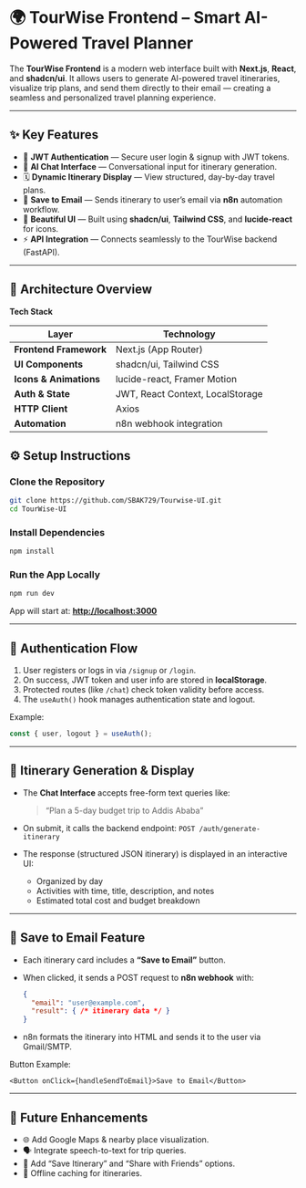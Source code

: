 # 🌍 TourWise Frontend – Smart AI-Powered Travel Planner

The **TourWise Frontend** is a modern web interface built with **Next.js**, **React**, and **shadcn/ui**.
It allows users to generate AI-powered travel itineraries, visualize trip plans, and send them directly to their email — creating a seamless and personalized travel planning experience.

---

## ✨ Key Features

* 🔐 **JWT Authentication** — Secure user login & signup with JWT tokens.
* 💬 **AI Chat Interface** — Conversational input for itinerary generation.
* 🗓️ **Dynamic Itinerary Display** — View structured, day-by-day travel plans.
* 📧 **Save to Email** — Sends itinerary to user’s email via **n8n** automation workflow.
* 🎨 **Beautiful UI** — Built using **shadcn/ui**, **Tailwind CSS**, and **lucide-react** for icons.
* ⚡ **API Integration** — Connects seamlessly to the TourWise backend (FastAPI).

---

## 🧭 Architecture Overview

**Tech Stack**

| Layer                  | Technology                       |
| ---------------------- | -------------------------------- |
| **Frontend Framework** | Next.js (App Router)             |
| **UI Components**      | shadcn/ui, Tailwind CSS          |
| **Icons & Animations** | lucide-react, Framer Motion      |
| **Auth & State**       | JWT, React Context, LocalStorage |
| **HTTP Client**        | Axios                            |
| **Automation**         | n8n webhook integration          |


## ⚙️ Setup Instructions

### Clone the Repository

```bash
git clone https://github.com/SBAK729/Tourwise-UI.git
cd TourWise-UI
```

###  Install Dependencies

```bash
npm install
```

###  Run the App Locally

```bash
npm run dev
```

App will start at: **[http://localhost:3000](http://localhost:3000)**

---

## 🔑 Authentication Flow

1. User registers or logs in via `/signup` or `/login`.
2. On success, JWT token and user info are stored in **localStorage**.
3. Protected routes (like `/chat`) check token validity before access.
4. The `useAuth()` hook manages authentication state and logout.

Example:

```typescript
const { user, logout } = useAuth();
```

---

## 💬 Itinerary Generation & Display

* The **Chat Interface** accepts free-form text queries like:

  > “Plan a 5-day budget trip to Addis Ababa”

* On submit, it calls the backend endpoint:
  `POST /auth/generate-itinerary`

* The response (structured JSON itinerary) is displayed in an interactive UI:

  * Organized by day
  * Activities with time, title, description, and notes
  * Estimated total cost and budget breakdown

---

## 📧 Save to Email Feature

* Each itinerary card includes a **“Save to Email”** button.
* When clicked, it sends a POST request to **n8n webhook** with:

  ```json
  {
    "email": "user@example.com",
    "result": { /* itinerary data */ }
  }
  ```
* n8n formats the itinerary into HTML and sends it to the user via Gmail/SMTP.

Button Example:

```tsx
<Button onClick={handleSendToEmail}>Save to Email</Button>
```

---

## 🌟 Future Enhancements

* 🌐 Add Google Maps & nearby place visualization.
* 🗣️ Integrate speech-to-text for trip queries.
* 💾 Add “Save Itinerary” and “Share with Friends” options.
* 🧭 Offline caching for itineraries.

